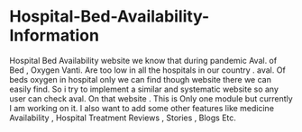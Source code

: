 # Hospital-Bed-Availability-Information

Hospital Bed Availability website we know that during pandemic  Aval. of Bed , Oxygen
Vanti. Are too low in all the hospitals in our country . aval. Of beds oxygen in hospital only we can find though website there we can easily find. So i try to implement a similar and systematic website so any user can check aval. On that website . This is Only one module but currently 
I am working on it. I also want to add some other features like medicine  Availability , Hospital Treatment Reviews , Stories , Blogs Etc.
